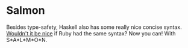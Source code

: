 # Salmon

Besides type-safety, Haskell also has some really nice concise syntax. [Wouldn't it be nice](http://www.youtube.com/watch?v=kOElUQjADbo) if Ruby had the same syntax? Now you can! With S\*A\*L\*M\*O\*N.
